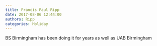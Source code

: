 ```yaml
---
title: Francis Paul Ripp
date: 2017-08-06 12:44:00
authors: Ripp
categories: Holiday
---
```


 BS Birmingham has been doing it for years as well as UAB Birmingham